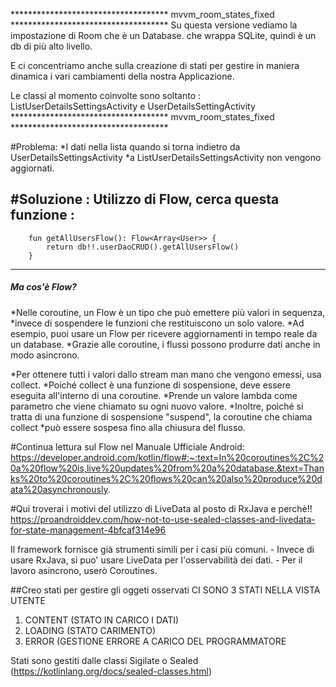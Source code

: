 ************************************    mvvm_room_states_fixed    ************************************
Su questa versione vediamo la impostazione di Room che è un Database.
che  wrappa SQLite, quindi è un db di più alto livello.

E ci concentriamo anche sulla creazione di stati per gestire in maniera dinamica
i vari cambiamenti della nostra Applicazione.

Le classi al momento coinvolte sono soltanto :
ListUserDetailsSettingsActivity e UserDetailsSettingActivity
************************************    mvvm_room_states_fixed    ************************************

#Problema:
 *I dati nella lista quando si torna indietro da UserDetailsSettingsActivity
 *a ListUserDetailsSettingsActivity non vengono aggiornati.
 
#Soluzione : 
Utilizzo di Flow, cerca questa funzione :
--------------------------------------------------------  
		fun getAllUsersFlow(): Flow<Array<User>> {
			return db!!.userDaoCRUD().getAllUsersFlow()
		}
--------------------------------------------------------
##### Ma cos'è Flow? #####
*Nelle coroutine, un Flow è un tipo che può emettere più valori in sequenza, 
*invece di sospendere le funzioni che restituiscono un solo valore. 
*Ad esempio, puoi usare un Flow per ricevere aggiornamenti in tempo reale da un database. 
*Grazie alle coroutine, i flussi possono produrre dati anche in modo asincrono.

*Per ottenere tutti i valori dallo stream man mano che vengono emessi, usa collect.
*Poiché collect è una funzione di sospensione, deve essere eseguita all'interno di una coroutine. 
*Prende un valore lambda come parametro che viene chiamato su ogni nuovo valore. 
*Inoltre, poiché si tratta di una funzione di sospensione "suspend", la coroutine che chiama collect 
*può essere sospesa fino alla chiusura del flusso.

#Continua lettura sul Flow nel Manuale Ufficiale Android:
https://developer.android.com/kotlin/flow#:~:text=In%20coroutines%2C%20a%20flow%20is,live%20updates%20from%20a%20database.&text=Thanks%20to%20coroutines%2C%20flows%20can%20also%20produce%20data%20asynchronously.


#Qui troverai i motivi del utilizzo di LiveData al posto di RxJava e perchè!!
https://proandroiddev.com/how-not-to-use-sealed-classes-and-livedata-for-state-management-4bfcaf314e96

Il framework fornisce già strumenti simili per i casi più comuni.
    - Invece di usare RxJava, si puo' usare LiveData per l'osservabilità dei dati.
    - Per il lavoro asincrono, userò Coroutines.
	
##Creo stati per gestire gli oggeti osservati
CI SONO 3 STATI NELLA VISTA UTENTE

1) CONTENT (STATO IN CARICO I DATI)
2) LOADING (STATO CARIMENTO)
3) ERROR   (GESTIONE ERRORE A CARICO DEL PROGRAMMATORE

Stati sono gestiti dalle classi Sigilate o Sealed (https://kotlinlang.org/docs/sealed-classes.html)

	
	
	
